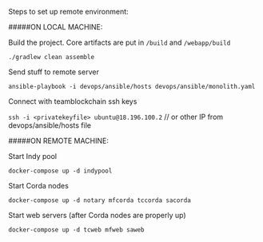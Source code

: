 Steps to set up remote environment:


#####ON LOCAL MACHINE:

Build the project. Core artifacts are put in `/build` and `/webapp/build`

`./gradlew clean assemble`


Send stuff to remote server

`ansible-playbook -i devops/ansible/hosts devops/ansible/monolith.yaml`


Connect with teamblockchain ssh keys

`ssh -i <privatekeyfile> ubuntu@18.196.100.2` // or other IP from devops/ansible/hosts file



#####ON REMOTE MACHINE:

Start Indy pool

`docker-compose up -d indypool`

Start Corda nodes

`docker-compose up -d notary mfcorda tccorda sacorda`

Start web servers (after Corda nodes are properly up)

`docker-compose up -d tcweb mfweb saweb`
